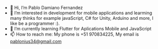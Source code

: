 - 👋 Hi, I’m Pablo Damiano Fernandez
- 👀 I’m interested in development for mobile applications and learming many thinks for example javaScript,
     C# for Unity, Arduino and more, I like be a programmer :).
- 🌱 I’m currently learning Flutter for Aplications Mobile and JavaScript
- 📫 How to reach me: My phone is +51 970834225, My email is pablonius34@gmail.com
<!---
yeacomono/yeacomono is a ✨ special ✨ repository because its `README.md` (this file) appears on your GitHub profile.
You can click the Preview link to take a look at your changes.
--->
